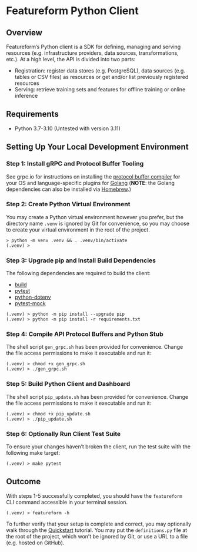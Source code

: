 # Featureform Python Client

## Overview

Featureform’s Python client is a SDK for defining, managing and serving resources (e.g. infrastructure providers, data sources, transformations, etc.). At a high level, the API is divided into two parts:

* Registration: register data stores (e.g. PostgreSQL), data sources (e.g. tables or CSV files) as resources or get and/or list previously registered resources
* Serving: retrieve training sets and features for offline training or online inference

## Requirements

* Python 3.7-3.10 (Untested with version 3.11)

## Setting Up Your Local Development Environment

### Step 1: Install gRPC and Protocol Buffer Tooling

See grpc.io for instructions on installing the [protocol buffer compiler](https://grpc.io/docs/protoc-installation/) for your OS and language-specific plugins for [Golang](https://grpc.io/docs/languages/go/quickstart/#prerequisites) (**NOTE**: the Golang dependencies can also be installed via [Homebrew](https://brew.sh/).)

### Step 2: Create Python Virtual Environment

You may create a Python virtual environment however you prefer, but the directory name `.venv` is ignored by Git for convenience, so you may choose to create your virtual environment in the root of the project.

```shell
> python -m venv .venv && . .venv/bin/activate
(.venv) >
```

### Step 3: Upgrade pip and Install Build Dependencies

The following dependencies are required to build the client:

* [build](https://pypi.org/project/build/)
* [pytest](https://pypi.org/project/pytest/)
* [python-dotenv](https://pypi.org/project/python-dotenv/)
* [pytest-mock](https://pypi.org/project/pytest-mock/)

```shell
(.venv) > python -m pip install --upgrade pip
(.venv) > python -m pip install -r requirements.txt
```

### Step 4: Compile API Protocol Buffers and Python Stub

The shell script `gen_grpc.sh` has been provided for convenience. Change the file access permissions to make it executable and run it:

```shell
(.venv) > chmod +x gen_grpc.sh
(.venv) > ./gen_grpc.sh
```

### Step 5: Build Python Client and Dashboard

The shell script `pip_update.sh` has been provided for convenience. Change the file access permissions to make it executable and run it:

```shell
(.venv) > chmod +x pip_update.sh
(.venv) > ./pip_update.sh
```

### Step 6: Optionally Run Client Test Suite

To ensure your changes haven’t broken the client, run the test suite with the following make target:

```shell
(.venv) > make pytest
```

## Outcome

With steps 1-5 successfully completed, you should have the `featureform` CLI command accessible in your terminal session.

```shell
(.venv) > featureform -h
```

To further verify that your setup is complete and correct, you may optionally walk through the [Quickstart](https://docs.featureform.com/quickstart-local) tutorial. You may put the `definitions.py` file at the root of the project, which won’t be ignored by Git, or use a URL to a file (e.g. hosted on GitHub).
